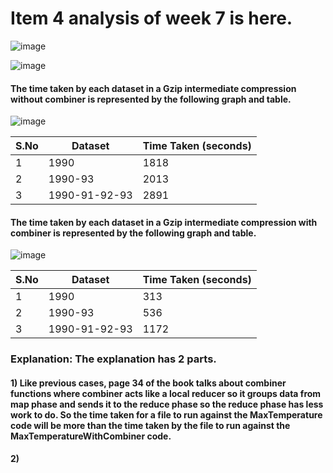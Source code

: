 # Item 4 analysis of week 7 is here.


![image](https://cloud.githubusercontent.com/assets/25064372/24327580/9f3a0ce4-119a-11e7-851c-0c7e17ea9c2a.png)

![image](https://cloud.githubusercontent.com/assets/25064372/24327583/a87bec82-119a-11e7-842a-a667c3bde798.png)

#### The time taken by each dataset in a Gzip intermediate compression without combiner is represented by the following graph and table.

![image](https://cloud.githubusercontent.com/assets/25064372/24327586/b33af1c2-119a-11e7-9e95-9dbb9f3c2f99.png)


S.No | Dataset        | Time Taken (seconds)
---  | ---            | ---
1    | 1990           | 1818
2    | 1990-93        | 2013
3    | 1990-91-92-93  | 2891


#### The time taken by each dataset in a Gzip intermediate compression with combiner is represented by the following graph and table.

![image](https://cloud.githubusercontent.com/assets/25064372/24327590/bd56a0f2-119a-11e7-98a3-ef178ab1fd81.png)


S.No | Dataset        | Time Taken (seconds)
---  | ---            | ---
1    | 1990           | 313
2    | 1990-93        | 536
3    | 1990-91-92-93  | 1172



### Explanation: The explanation has 2 parts.

#### 1) Like previous cases, page 34 of the book talks about combiner functions where combiner acts like a local reducer so it groups data from map phase and sends it to the reduce phase so the reduce phase has less work to do. So the time taken for a file to run against the MaxTemperature code will be more than the time taken by the file to run against the MaxTemperatureWithCombiner code.

#### 2)  

























